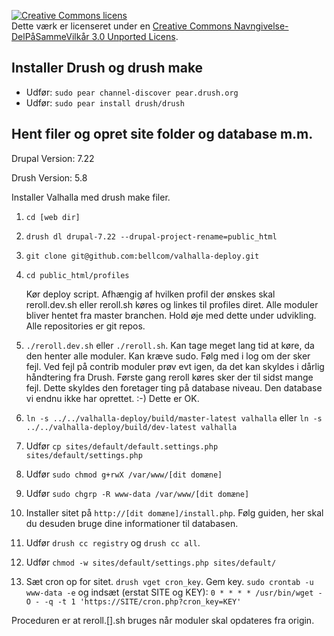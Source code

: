 <a rel="license" href="http://creativecommons.org/licenses/by-sa/3.0/deed.da"><img alt="Creative Commons licens" style="border-width:0" src="http://i.creativecommons.org/l/by-sa/3.0/88x31.png" /></a><br />Dette værk er licenseret under en <a rel="license" href="http://creativecommons.org/licenses/by-sa/3.0/deed.da">Creative Commons Navngivelse-DelPåSammeVilkår 3.0 Unported Licens</a>.

Installer Drush og drush make
--------------------
* Udfør: `sudo pear channel-discover pear.drush.org`
* Udfør: `sudo pear install drush/drush`

Hent filer og opret site folder og database m.m.
------------------------------------------
Drupal Version: 7.22

Drush Version: 5.8

Installer Valhalla med drush make filer.

1. `cd [web dir]`
2. `drush dl drupal-7.22 --drupal-project-rename=public_html`
3. `git clone git@github.com:bellcom/valhalla-deploy.git`
4. `cd public_html/profiles`

    Kør deploy script. Afhængig af hvilken profil der ønskes skal reroll.dev.sh eller reroll.sh køres og linkes til profiles diret. Alle moduler bliver hentet fra master branchen. Hold øje med dette under udvikling. Alle repositories er git repos.

5. `./reroll.dev.sh` eller `./reroll.sh`. Kan tage meget lang tid at køre, da den henter alle moduler. Kan kræve sudo. Følg med i log om der sker fejl. Ved fejl på contrib moduler prøv evt igen, da det kan skyldes i dårlig håndtering fra Drush. Første gang reroll køres sker der til sidst mange fejl. Dette skyldes den foretager ting på database niveau. Den database vi endnu ikke har oprettet. :-) Dette er OK.
6. `ln -s ../../valhalla-deploy/build/master-latest valhalla` eller `ln -s ../../valhalla-deploy/build/dev-latest valhalla`

7. Udfør `cp sites/default/default.settings.php sites/default/settings.php`
8. Udfør `sudo chmod g+rwX /var/www/[dit domæne]`
9. Udfør `sudo chgrp -R www-data /var/www/[dit domæne]`
10. Installer sitet på `http://[dit domæne]/install.php`. Følg guiden, her skal du desuden bruge dine informationer til databasen.
11. Udfør `drush cc registry` og `drush cc all`.
12. Udfør `chmod -w sites/default/settings.php sites/default/`
13. Sæt cron op for sitet. `drush vget cron_key`. Gem key. `sudo crontab -u www-data -e` og indsæt (erstat SITE og KEY): `0 * * * * /usr/bin/wget -O - -q -t 1 'https://SITE/cron.php?cron_key=KEY'`

Proceduren er at reroll.[].sh bruges når moduler skal opdateres fra origin.
